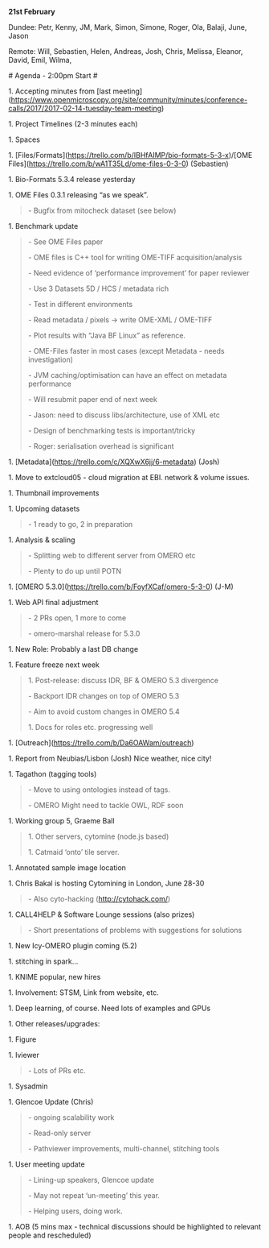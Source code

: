 **21st February**

Dundee: Petr, Kenny, JM, Mark, Simon, Simone, Roger, Ola, Balaji, June,
Jason

Remote: Will, Sebastien, Helen, Andreas, Josh, Chris, Melissa, Eleanor,
David, Emil, Wilma,

\# Agenda - 2:00pm Start \#

1\. Accepting minutes from \[last
meeting\](https://www.openmicroscopy.org/site/community/minutes/conference-calls/2017/2017-02-14-tuesday-team-meeting)

1\. Project Timelines (2-3 minutes each)

1\. Spaces

1\.
\[Files/Formats\](https://trello.com/b/IBHfAIMP/bio-formats-5-3-x)/\[OME
Files\](https://trello.com/b/wA1T35Ld/ome-files-0-3-0) (Sebastien)

1\. Bio-Formats 5.3.4 release yesterday

1\. OME Files 0.3.1 releasing “as we speak”.

> \- Bugfix from mitocheck dataset (see below)

1\. Benchmark update

> \- See OME Files paper
>
> \- OME files is C++ tool for writing OME-TIFF acquisition/analysis
>
> \- Need evidence of ‘performance improvement’ for paper reviewer
>
> \- Use 3 Datasets 5D / HCS / metadata rich
>
> \- Test in different environments
>
> \- Read metadata / pixels -&gt; write OME-XML / OME-TIFF
>
> \- Plot results with “Java BF Linux” as reference.
>
> \- OME-Files faster in most cases (except Metadata - needs
> investigation)
>
> \- JVM caching/optimisation can have an effect on metadata performance
>
> \- Will resubmit paper end of next week
>
> \- Jason: need to discuss libs/architecture, use of XML etc
>
> \- Design of benchmarking tests is important/tricky
>
> \- Roger: serialisation overhead is significant

1\. \[Metadata\](https://trello.com/c/XQXwX6jj/6-metadata) (Josh)

1\. Move to extcloud05 - cloud migration at EBI. network & volume
issues.

1\. Thumbnail improvements

1\. Upcoming datasets

> \- 1 ready to go, 2 in preparation

1\. Analysis & scaling

> \- Splitting web to different server from OMERO etc
>
> \- Plenty to do up until POTN

1\. \[OMERO 5.3.0\](https://trello.com/b/FoyfXCaf/omero-5-3-0) (J-M)

1\. Web API final adjustment

> \- 2 PRs open, 1 more to come
>
> \- omero-marshal release for 5.3.0

1\. New Role: Probably a last DB change

1\. Feature freeze next week

> 1\. Post-release: discuss IDR, BF & OMERO 5.3 divergence
>
> \- Backport IDR changes on top of OMERO 5.3
>
> \- Aim to avoid custom changes in OMERO 5.4
>
> 1\. Docs for roles etc. progressing well

1\. \[Outreach\](https://trello.com/b/Da6OAWam/outreach)

1\. Report from Neubias/Lisbon (Josh) Nice weather, nice city!

1\. Tagathon (tagging tools)

> \- Move to using ontologies instead of tags.
>
> \- OMERO Might need to tackle OWL, RDF soon

1\. Working group 5, Graeme Ball

> 1\. Other servers, cytomine (node.js based)
>
> 1\. Catmaid ‘onto’ tile server.

1\. Annotated sample image location

1\. Chris Bakal is hosting Cytomining in London, June 28-30

> \- Also cyto-hacking (http://cytohack.com/)

1\. CALL4HELP & Software Lounge sessions (also prizes)

> \- Short presentations of problems with suggestions for solutions

1\. New Icy-OMERO plugin coming (5.2)

1\. stitching in spark…

1\. KNIME popular, new hires

1\. Involvement: STSM, Link from website, etc.

1\. Deep learning, of course. Need lots of examples and GPUs

1\. Other releases/upgrades:

1\. Figure

1\. Iviewer

> \- Lots of PRs etc.

1\. Sysadmin

1\. Glencoe Update (Chris)

> \- ongoing scalability work
>
> \- Read-only server
>
> \- Pathviewer improvements, multi-channel, stitching tools

1\. User meeting update

> \- Lining-up speakers, Glencoe update
>
> \- May not repeat ‘un-meeting’ this year.
>
> \- Helping users, doing work.

1\. AOB (5 mins max - technical discussions should be highlighted to
relevant people and rescheduled)
